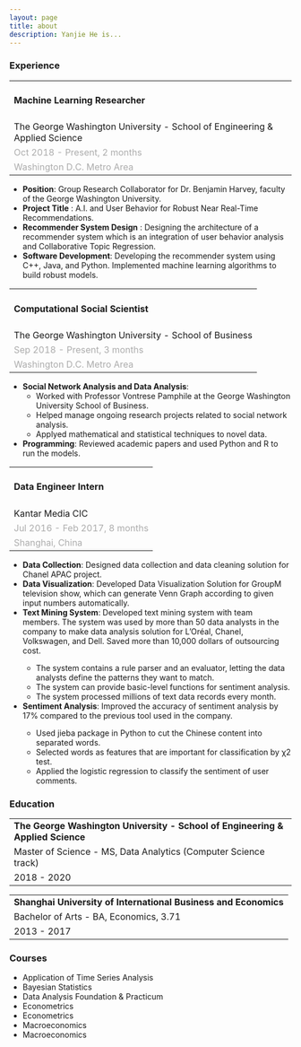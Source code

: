 ```yaml
---
layout: page
title: about
description: Yanjie He is...
---
```


<h3> Experience </h3>

<table>
<tr> <td> <h4> <b> Machine Learning Researcher </b> </h4> </td> </tr>
<tr> <td> The George Washington University - School of Engineering & Applied Science </td> </tr>
<tr> <td> <font color="#acacac"> Oct 2018 - Present, 2 months </font> </td> </tr>
<tr> <td> <font color="#acacac"> Washington D.C. Metro Area </font> </td> </tr>
</table>

<ul>
<li> <b>Position</b>: Group Research Collaborator for Dr. Benjamin Harvey, faculty of the George Washington University. </li>
<li> <b>Project Title</b> : A.I. and User Behavior for Robust Near Real-Time Recommendations. </li>
<li> <b>Recommender System Design</b> : Designing the architecture of a recommender system which is an integration of user behavior analysis and Collaborative Topic Regression. </li>
<li> <b>Software Development</b>: Developing the recommender system using C++, Java, and Python. Implemented machine learning algorithms to build robust models. </li>
</ul>

<table>
<tr> <td> <h4> <b> Computational Social Scientist </b> </h4> </td> </tr>
<tr> <td> The George Washington University - School of Business </td> </tr>
<tr> <td> <font color="#acacac"> Sep 2018 - Present, 3 months </font> </td> </tr>
<tr> <td> <font color="#acacac"> Washington D.C. Metro Area </font> </td> </tr>
</table>

<ul>
<li> <b>Social Network Analysis and Data Analysis</b>:
    <ul>
    <li> Worked with Professor Vontrese Pamphile at the George Washington University School of Business. </li>
    <li> Helped manage ongoing research projects related to social network analysis. </li>
    <li> Applyed mathematical and statistical techniques to novel data. </li>
    </ul>
</li>
<li> <b>Programming</b>: Reviewed academic papers and used Python and R to run the models. </li>
</ul>

<table>
<tr> <td> <h4> <b> Data Engineer Intern </b> </h4> </td> </tr>
<tr> <td> Kantar Media CIC </td> </tr>
<tr> <td> <font color="#acacac"> Jul 2016 - Feb 2017, 8 months </font> </td> </tr>
<tr> <td> <font color="#acacac"> Shanghai, China </font> </td> </tr>
</table>

<ul>
<li> <b>Data Collection</b>: Designed data collection and data cleaning solution for Chanel APAC project. </li>
<li> <b>Data Visualization</b>: Developed Data Visualization Solution for GroupM television show, which can generate Venn Graph according to given input numbers automatically. </li>
<li> <b>Text Mining System</b>: Developed text mining system with team members. The system was used by more than 50 data analysts in the company to make data analysis solution for L’Oréal, Chanel, Volkswagen, and Dell. Saved more than 10,000 dollars of outsourcing cost. </li>
<ul>
<li> The system contains a rule parser and an evaluator, letting the data analysts define the patterns they want to match. </li>
<li> The system can provide basic-level functions for sentiment analysis. </li>
<li> The system processed millions of text data records every month. </li>
</ul>
<li> <b>Sentiment Analysis</b>: Improved the accuracy of sentiment analysis by 17% compared to the previous tool used in the company. </li>
<ul>
<li> Used jieba package in Python to cut the Chinese content into separated words.</li>
<li> Selected words as features that are important for classification by χ2 test.</li>
<li> Applied the logistic regression to classify the sentiment of user comments.</li>
</ul>
</ul>

<h3> Education </h3>
<table>
<tr> <td> <b> The George Washington University - School of Engineering & Applied Science </b> </td> </tr>
<tr> <td> Master of Science - MS, Data Analytics (Computer Science track) </td> </tr>
<tr> <td> 2018 - 2020 </td> </tr>
</table>

<table>
<tr> <td> <b> Shanghai University of International Business and Economics </b> </td> </tr>
<tr> <td> Bachelor of Arts - BA, Economics, 3.71 </td> </tr>
<tr> <td> 2013 - 2017 </td> </tr>
</table>

<h3> Courses </h3>

<ul>
<li> Application of Time Series Analysis </li>
<li> Bayesian Statistics </li>
<li> Data Analysis Foundation & Practicum </li>
<li> Econometrics </li>
<li> Econometrics </li>
<li> Macroeconomics </li>
<li> Macroeconomics </li>
</ul>
